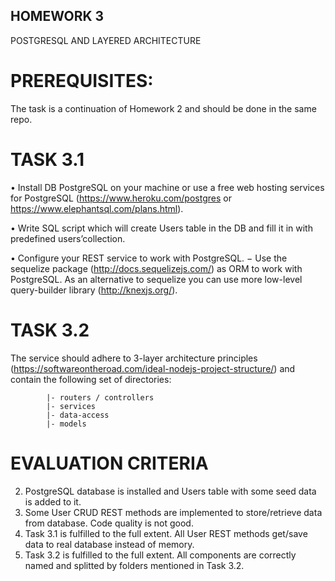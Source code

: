 ## HOMEWORK 3

POSTGRESQL AND LAYERED ARCHITECTURE

# PREREQUISITES:
The task is a continuation of Homework 2 and should be done in the same repo.

# TASK 3.1
• Install DB PostgreSQL on your machine or use a free web hosting services for PostgreSQL 
(https://www.heroku.com/postgres or https://www.elephantsql.com/plans.html).

• Write SQL script which will create Users table in the DB and fill it in with  predefined users’collection.

• Configure your REST service to work with PostgreSQL.
    − Use the sequelize package (http://docs.sequelizejs.com/) as ORM to work with PostgreSQL.
    As an alternative to sequelize you can use more low-level query-builder library (http://knexjs.org/).


# TASK 3.2
The service should adhere to 3-layer architecture principles (https://softwareontheroad.com/ideal-nodejs-project-structure/) and contain the following set of directories:

            |- routers / controllers
            |- services
            |- data-access
            |- models

# EVALUATION CRITERIA
2. PostgreSQL database is installed and Users table with some seed data is added to it.
3. Some User CRUD REST methods are implemented to store/retrieve data from database. Code quality is not good.
4. Task 3.1 is fulfilled to the full extent. All User REST methods get/save data to real database instead of memory.
5. Task 3.2 is fulfilled to the full extent. All components are correctly named and splitted by folders mentioned in Task 3.2.
